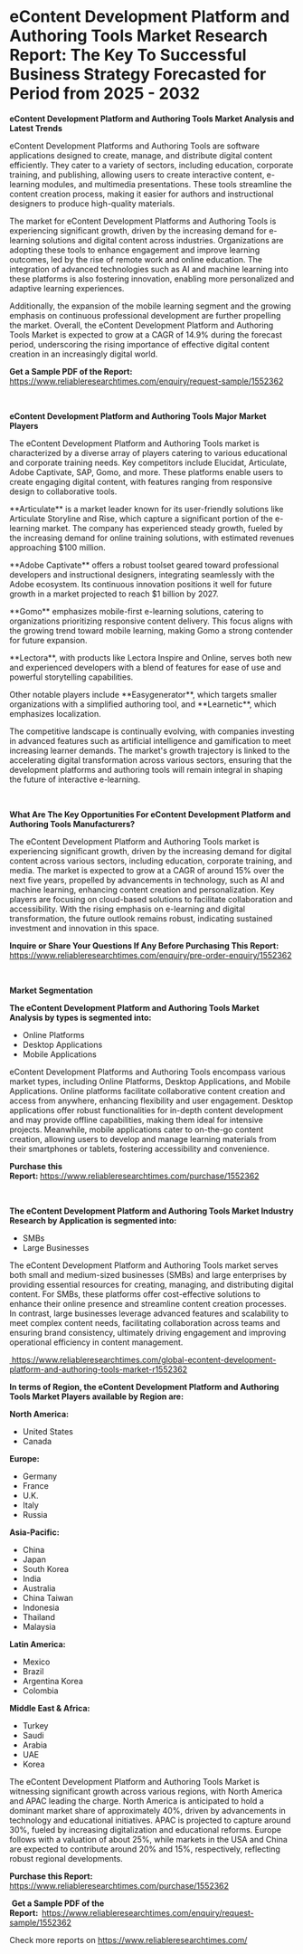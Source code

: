 <p><h1>eContent Development Platform and Authoring Tools Market Research Report: The Key To Successful Business Strategy Forecasted for Period from 2025 - 2032</h1></p><p><strong>eContent Development Platform and Authoring Tools Market Analysis and Latest Trends</strong></p>
<p><p>eContent Development Platforms and Authoring Tools are software applications designed to create, manage, and distribute digital content efficiently. They cater to a variety of sectors, including education, corporate training, and publishing, allowing users to create interactive content, e-learning modules, and multimedia presentations. These tools streamline the content creation process, making it easier for authors and instructional designers to produce high-quality materials.</p><p>The market for eContent Development Platforms and Authoring Tools is experiencing significant growth, driven by the increasing demand for e-learning solutions and digital content across industries. Organizations are adopting these tools to enhance engagement and improve learning outcomes, led by the rise of remote work and online education. The integration of advanced technologies such as AI and machine learning into these platforms is also fostering innovation, enabling more personalized and adaptive learning experiences.</p><p>Additionally, the expansion of the mobile learning segment and the growing emphasis on continuous professional development are further propelling the market. Overall, the eContent Development Platform and Authoring Tools Market is expected to grow at a CAGR of 14.9% during the forecast period, underscoring the rising importance of effective digital content creation in an increasingly digital world.</p></p>
<p><strong>Get a Sample PDF of the Report:&nbsp;</strong> <a href="https://www.reliableresearchtimes.com/enquiry/request-sample/1552362?utm_campaign=3038&utm_medium=2&utm_source=Github&utm_content=ia&utm_term=11032025&utm_id=econtent-development-platform-and-authoring-tools">https://www.reliableresearchtimes.com/enquiry/request-sample/1552362</a></p>
<p>&nbsp;</p>
<p><strong>eContent Development Platform and Authoring Tools Major Market Players</strong></p>
<p><p>The eContent Development Platform and Authoring Tools market is characterized by a diverse array of players catering to various educational and corporate training needs. Key competitors include Elucidat, Articulate, Adobe Captivate, SAP, Gomo, and more. These platforms enable users to create engaging digital content, with features ranging from responsive design to collaborative tools.</p><p>**Articulate** is a market leader known for its user-friendly solutions like Articulate Storyline and Rise, which capture a significant portion of the e-learning market. The company has experienced steady growth, fueled by the increasing demand for online training solutions, with estimated revenues approaching $100 million. </p><p>**Adobe Captivate** offers a robust toolset geared toward professional developers and instructional designers, integrating seamlessly with the Adobe ecosystem. Its continuous innovation positions it well for future growth in a market projected to reach $1 billion by 2027.</p><p>**Gomo** emphasizes mobile-first e-learning solutions, catering to organizations prioritizing responsive content delivery. This focus aligns with the growing trend toward mobile learning, making Gomo a strong contender for future expansion.</p><p>**Lectora**, with products like Lectora Inspire and Online, serves both new and experienced developers with a blend of features for ease of use and powerful storytelling capabilities. </p><p>Other notable players include **Easygenerator**, which targets smaller organizations with a simplified authoring tool, and **Learnetic**, which emphasizes localization.</p><p>The competitive landscape is continually evolving, with companies investing in advanced features such as artificial intelligence and gamification to meet increasing learner demands. The market's growth trajectory is linked to the accelerating digital transformation across various sectors, ensuring that the development platforms and authoring tools will remain integral in shaping the future of interactive e-learning.</p></p>
<p>&nbsp;</p>
<p><strong>What Are The Key Opportunities For eContent Development Platform and Authoring Tools Manufacturers?</strong></p>
<p><p>The eContent Development Platform and Authoring Tools market is experiencing significant growth, driven by the increasing demand for digital content across various sectors, including education, corporate training, and media. The market is expected to grow at a CAGR of around 15% over the next five years, propelled by advancements in technology, such as AI and machine learning, enhancing content creation and personalization. Key players are focusing on cloud-based solutions to facilitate collaboration and accessibility. With the rising emphasis on e-learning and digital transformation, the future outlook remains robust, indicating sustained investment and innovation in this space.</p></p>
<p><strong>Inquire or Share Your Questions If Any Before Purchasing This Report:</strong> <a href="https://www.reliableresearchtimes.com/enquiry/pre-order-enquiry/1552362?utm_campaign=3038&utm_medium=2&utm_source=Github&utm_content=ia&utm_term=11032025&utm_id=econtent-development-platform-and-authoring-tools">https://www.reliableresearchtimes.com/enquiry/pre-order-enquiry/1552362</a></p>
<p>&nbsp;</p>
<p><strong>Market Segmentation</strong></p>
<p><strong>The eContent Development Platform and Authoring Tools Market Analysis by types is segmented into:</strong></p>
<p><ul><li>Online Platforms</li><li>Desktop Applications</li><li>Mobile Applications</li></ul></p>
<p><p>eContent Development Platforms and Authoring Tools encompass various market types, including Online Platforms, Desktop Applications, and Mobile Applications. Online platforms facilitate collaborative content creation and access from anywhere, enhancing flexibility and user engagement. Desktop applications offer robust functionalities for in-depth content development and may provide offline capabilities, making them ideal for intensive projects. Meanwhile, mobile applications cater to on-the-go content creation, allowing users to develop and manage learning materials from their smartphones or tablets, fostering accessibility and convenience.</p></p>
<p><strong>Purchase this Report:&nbsp;</strong><a href="https://www.reliableresearchtimes.com/purchase/1552362?utm_campaign=3038&utm_medium=2&utm_source=Github&utm_content=ia&utm_term=11032025&utm_id=econtent-development-platform-and-authoring-tools">https://www.reliableresearchtimes.com/purchase/1552362</a></p>
<p>&nbsp;</p>
<p><strong>The eContent Development Platform and Authoring Tools Market Industry Research by Application is segmented into:</strong></p>
<p><ul><li>SMBs</li><li>Large Businesses</li></ul></p>
<p><p>The eContent Development Platform and Authoring Tools market serves both small and medium-sized businesses (SMBs) and large enterprises by providing essential resources for creating, managing, and distributing digital content. For SMBs, these platforms offer cost-effective solutions to enhance their online presence and streamline content creation processes. In contrast, large businesses leverage advanced features and scalability to meet complex content needs, facilitating collaboration across teams and ensuring brand consistency, ultimately driving engagement and improving operational efficiency in content management.</p></p>
<p><a href="https://www.reliableresearchtimes.com/global-econtent-development-platform-and-authoring-tools-market-r1552362?utm_campaign=3038&utm_medium=2&utm_source=Github&utm_content=ia&utm_term=11032025&utm_id=econtent-development-platform-and-authoring-tools">&nbsp;https://www.reliableresearchtimes.com/global-econtent-development-platform-and-authoring-tools-market-r1552362</a></p>
<p><strong>In terms of Region, the eContent Development Platform and Authoring Tools Market Players available by Region are:</strong></p>
<p>
    <p> <strong> North America: </strong>
        <ul>
            <li>United States</li>
            <li>Canada</li>
        </ul>
        </p> 
    <p> <strong> Europe: </strong>
        <ul>
            <li>Germany</li>
            <li>France</li>
            <li>U.K.</li>
            <li>Italy</li>
            <li>Russia</li>
        </ul>
        </p> 
    <p> <strong> Asia-Pacific: </strong>
        <ul>
            <li>China</li>
            <li>Japan</li>
            <li>South Korea</li>
            <li>India</li>
            <li>Australia</li>
            <li>China Taiwan</li>
            <li>Indonesia</li>
            <li>Thailand</li>
            <li>Malaysia</li>
        </ul>
        </p> 
    <p> <strong> Latin America: </strong>
        <ul>
            <li>Mexico</li>
            <li>Brazil</li>
            <li>Argentina Korea</li>
            <li>Colombia</li>
        </ul>
        </p> 
    <p> <strong> Middle East & Africa: </strong>
        <ul>
            <li>Turkey</li>
            <li>Saudi</li>
            <li>Arabia</li>
            <li>UAE</li>
            <li>Korea</li>
        </ul>
    </p>
    </p>
<p><p>The eContent Development Platform and Authoring Tools Market is witnessing significant growth across various regions, with North America and APAC leading the charge. North America is anticipated to hold a dominant market share of approximately 40%, driven by advancements in technology and educational initiatives. APAC is projected to capture around 30%, fueled by increasing digitalization and educational reforms. Europe follows with a valuation of about 25%, while markets in the USA and China are expected to contribute around 20% and 15%, respectively, reflecting robust regional developments.</p></p>
<p><strong>Purchase this Report: </strong><a href="https://www.reliableresearchtimes.com/purchase/1552362?utm_campaign=3038&utm_medium=2&utm_source=Github&utm_content=ia&utm_term=11032025&utm_id=econtent-development-platform-and-authoring-tools">https://www.reliableresearchtimes.com/purchase/1552362</a></p>
<p>&nbsp;<strong>Get a Sample PDF of the Report:&nbsp;&nbsp;</strong><a href="https://www.reliableresearchtimes.com/enquiry/request-sample/1552362?utm_campaign=3038&utm_medium=2&utm_source=Github&utm_content=ia&utm_term=11032025&utm_id=econtent-development-platform-and-authoring-tools">https://www.reliableresearchtimes.com/enquiry/request-sample/1552362</a></p>
<p><strong></strong></p>
<p>Check more reports on <a href="https://www.reliableresearchtimes.com/?utm_campaign=3038&utm_medium=2&utm_source=Github&utm_content=ia&utm_term=11032025&utm_id=econtent-development-platform-and-authoring-tools">https://www.reliableresearchtimes.com/</a></p>